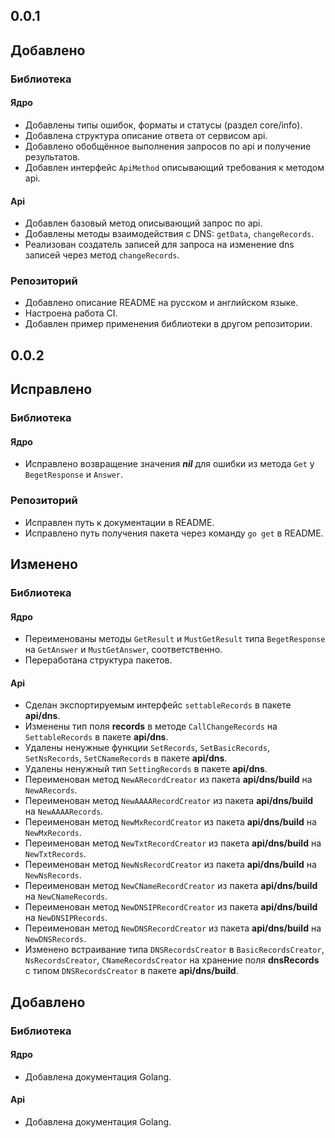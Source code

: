 ## 0.0.1

## Добавлено

### Библиотека

#### Ядро

* Добавлены типы ошибок, форматы и статусы (раздел core/info).
* Добавлена структура описание ответа от сервисом api.
* Добавлено обобщённое выполнения запросов по api и получение результатов.
* Добавлен интерфейс `ApiMethod` описывающий требования к методом api.

#### Api

* Добавлен базовый метод описывающий запрос по api.
* Добавлены методы взаимодействия с DNS: `getData`, `changeRecords`.
* Реализован создатель записей для запроса на изменение dns записей через метод `changeRecords`.

### Репозиторий

* Добавлено описание README на русском и английском языке.
* Настроена работа CI.
* Добавлен пример применения библиотеки в другом репозитории.

## 0.0.2

## Исправлено

### Библиотека

#### Ядро

* Исправлено возвращение значения ***nil*** для ошибки из метода `Get` у `BegetResponse` и `Answer`.

### Репозиторий

* Исправлен путь к документации в README.
* Исправлено путь получения пакета через команду `go get` в README.

## Изменено

### Библиотека

#### Ядро

* Переименованы методы `GetResult` и `MustGetResult` типа `BegetResponse` на `GetAnswer` и `MustGetAnswer`, соответственно.
* Переработана структура пакетов.

#### Api

* Сделан экспортируемым интерфейс `settableRecords` в пакете **api/dns**.
* Изменены тип поля **records** в методе `CallChangeRecords` на `SettableRecords` в пакете **api/dns**.
* Удалены ненужные функции `SetRecords`, `SetBasicRecords`, `SetNsRecords`, `SetCNameRecords` в пакете **api/dns**.
* Удалены ненужный тип `SettingRecords` в пакете **api/dns**.
* Переименован метод `NewARecordCreator` из пакета **api/dns/build** на `NewARecords`.
* Переименован метод `NewAAAARecordCreator` из пакета **api/dns/build** на `NewAAAARecords`.
* Переименован метод `NewMxRecordCreator` из пакета **api/dns/build** на `NewMxRecords`.
* Переименован метод `NewTxtRecordCreator` из пакета **api/dns/build** на `NewTxtRecords`.
* Переименован метод `NewNsRecordCreator` из пакета **api/dns/build** на `NewNsRecords`.
* Переименован метод `NewCNameRecordCreator` из пакета **api/dns/build** на `NewCNameRecords`.
* Переименован метод `NewDNSIPRecordCreator` из пакета **api/dns/build** на `NewDNSIPRecords`.
* Переименован метод `NewDNSRecordCreator` из пакета **api/dns/build** на `NewDNSRecords`.
* Изменено встраивание типа `DNSRecordsCreator` в `BasicRecordsCreator`, `NsRecordsCreator`, `CNameRecordsCreator`
  на хранение поля **dnsRecords** с типом `DNSRecordsCreator` в пакетe **api/dns/build**.

## Добавлено

### Библиотека

#### Ядро

* Добавлена документация Golang.

#### Api

* Добавлена документация Golang.
